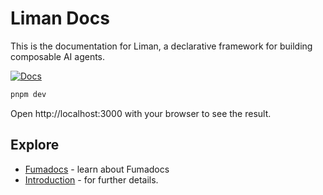 # Liman Docs

This is the documentation for Liman, a declarative framework for building composable AI agents.

[![Docs](https://img.shields.io/badge/docs-read-brightgreen?logo=nextdotjs)](https://liman-ai.vercel.app/docs/poc)

```bash
pnpm dev
```

Open http://localhost:3000 with your browser to see the result.

## Explore

- [Fumadocs](https://fumadocs.vercel.app) - learn about Fumadocs
- [Introduction](https://fumadocs.dev/docs/mdx) - for further details.
